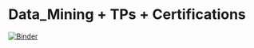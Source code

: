 # Data_Mining + TPs + Certifications
[![Binder](https://mybinder.org/badge_logo.svg)](https://mybinder.org/v2/gh/AhlemBrahmi/Data_Mining/main)
